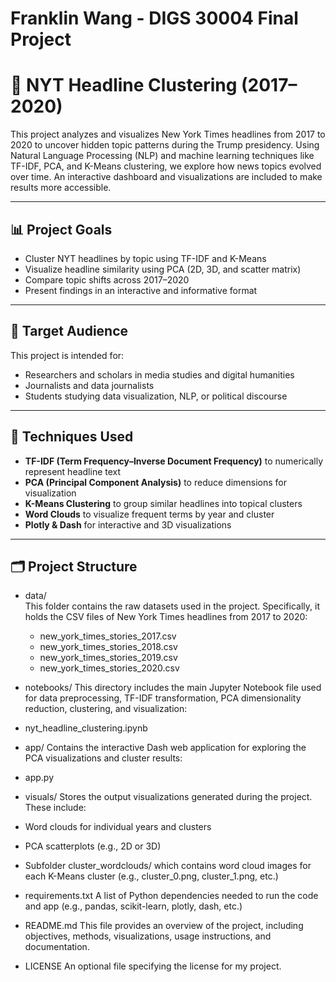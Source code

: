 # Franklin Wang - DIGS 30004 Final Project

# 📰 NYT Headline Clustering (2017–2020)

This project analyzes and visualizes New York Times headlines from 2017 to 2020 to uncover hidden topic patterns during the Trump presidency. Using Natural Language Processing (NLP) and machine learning techniques like TF-IDF, PCA, and K-Means clustering, we explore how news topics evolved over time. An interactive dashboard and visualizations are included to make results more accessible.

---

## 📊 Project Goals

- Cluster NYT headlines by topic using TF-IDF and K-Means
- Visualize headline similarity using PCA (2D, 3D, and scatter matrix)
- Compare topic shifts across 2017–2020
- Present findings in an interactive and informative format

---

## 🎯 Target Audience

This project is intended for:
- Researchers and scholars in media studies and digital humanities
- Journalists and data journalists
- Students studying data visualization, NLP, or political discourse

---

## 🧠 Techniques Used

- **TF-IDF (Term Frequency–Inverse Document Frequency)** to numerically represent headline text
- **PCA (Principal Component Analysis)** to reduce dimensions for visualization
- **K-Means Clustering** to group similar headlines into topical clusters
- **Word Clouds** to visualize frequent terms by year and cluster
- **Plotly & Dash** for interactive and 3D visualizations

---

## 🗂 Project Structure

- data/
</br> This folder contains the raw datasets used in the project. Specifically, it holds the CSV files of New York Times headlines from 2017 to 2020:
  - new_york_times_stories_2017.csv
  - new_york_times_stories_2018.csv
  - new_york_times_stories_2019.csv
  - new_york_times_stories_2020.csv

- notebooks/
This directory includes the main Jupyter Notebook file used for data preprocessing, TF-IDF transformation, PCA dimensionality reduction, clustering, and visualization:
- nyt_headline_clustering.ipynb

- app/
Contains the interactive Dash web application for exploring the PCA visualizations and cluster results:
- app.py
  
- visuals/
Stores the output visualizations generated during the project. These include:
- Word clouds for individual years and clusters
- PCA scatterplots (e.g., 2D or 3D)
- Subfolder cluster_wordclouds/ which contains word cloud images for each K-Means cluster (e.g., cluster_0.png, cluster_1.png, etc.)

- requirements.txt
  A list of Python dependencies needed to run the code and app (e.g., pandas, scikit-learn, plotly, dash, etc.)

- README.md
This file provides an overview of the project, including objectives, methods, visualizations, usage instructions, and documentation.

- LICENSE
An optional file specifying the license for my project.
